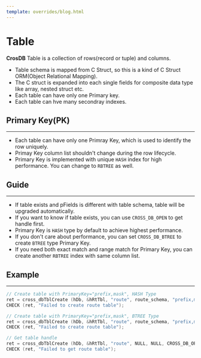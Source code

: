 ```yaml
---
template: overrides/blog.html
---
```


# Table
**CrosDB** Table is a collection of rows(record or tuple) and columns.

- Table schema is mapped from C Struct, so this is a kind of C Struct ORM(Object Relational Mapping).
- The C struct is expanded into each single fields for composite data type like array, nested struct etc.
- Each table can have only one Primary key.
- Each table can hve many secondray indexes.

## Primary Key(PK)
-------------------------------------------------------------------------------

- Each table can have only one Primray Key, which is used to identify the row uniquely.
- Primay Key column list shouldn't change during the row lifecycle.
- Primary Key is implemented with unique `HASH` index for high performance. You can change to `RBTREE` as well.


## Guide
-------------------------------------------------------------------------------

- If table exists and pFields is different with table schema, table will be upgraded automatically.
- If you want to know if table exists, you can use `CROSS_DB_OPEN` to get handle first.
- Primary Key is `HASH` type by default to achieve highest performance.
- If you don't care about performance, you can set `CROSS_DB_BTREE` to create `BTREE` type Primary Key.
- If you need both exact match and range match for Primary Key, you can create another `RBTREE` index with same column list.


## Example
-------------------------------------------------------------------------------

```c linenums="1"
// Create table with PrimaryKey="prefix,mask", HASH Type
ret = cross_dbTblCreate (hDb, &hRtTbl, "route", route_schema, "prefix,mask", 0);
CHECK (ret, "Failed to create route table");

// Create table with PrimaryKey="prefix,mask", BTREE Type
ret = cross_dbTblCreate (hDb, &hRtTbl, "route", route_schema, "prefix,mask", CROSS_DB_BTREE);
CHECK (ret, "Failed to create route table");

// Get table handle
ret = cross_dbTblCreate (hDb, &hRtTbl, "route", NULL, NULL, CROSS_DB_OPEN);
CHECK (ret, "Failed to get route table");
```
